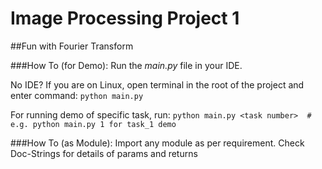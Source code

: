 Image Processing Project 1
===========================
##Fun with Fourier Transform

###How To (for Demo):
Run the _main.py_ file in your IDE.

No IDE? If you are on Linux, open terminal in the root of the project and enter command:
`python main.py`

For running demo of specific task, run:
`python main.py <task number>  # e.g. python main.py 1 for task_1 demo`

###How To (as Module):
Import any module as per requirement. Check Doc-Strings for details of params and returns
